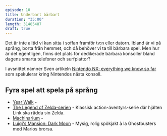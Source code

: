 ```yaml
---
episode: 10
title: Underbart bärbart
duration: "35:00"
length: 31485487
draft: true
---
```


Det är inte alltid vi kan sitta i soffan framför tv:n eller datorn. Ibland är vi på språng, borta från hemmet, och då behöver vi ta till bärbara spel. Men hur är det egentligen, finns det plats för dedikerade bärbara konsoller bland dagens smarta telefoner och surfplattor?

I avsnittet nämner Sven artikeln [Nintendo NX: everything we know so far][1] som spekulerar kring Nintendos nästa konsoll.

## Fyra spel att spela på språng

* [Year Walk][2] -
* [The Legend of Zelda-serien][3] - Klassisk action-äventyrs-serie där hjälten Link ska rädda sin Zelda.
* [Machinarium][4] -
* [Luigi's Mansion: Dark Moon][5] - Mysig, rolig spökjakt à la Ghostbusters med Marios brorsa.

[1]: http://www.theverge.com/2016/4/27/11516888/nintendo-nx-new-console-news-date-games
[2]: http://simogo.com/work/year-walk-ios
[3]: http://zelda.com/#threeds
[4]: http://machinarium.net
[5]: http://luigismansion.nintendo.com
